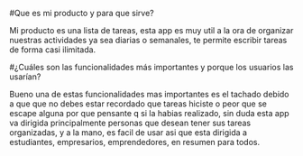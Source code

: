 #Que es mi producto y para que sirve?

Mi producto es una lista de tareas, esta app es muy util a la ora de organizar nuestras actividades ya sea diarias o semanales, te permite escribir tareas de forma casi ilimitada.

#¿Cuáles son las funcionalidades más importantes y porque los usuarios las usarían?

Bueno una de estas funcionalidades mas importantes es el tachado debido a que que no debes estar recordado que tareas hiciste o peor que se escape alguna por que pensante q si la habias realizado, sin duda esta app va dirigida principalmente personas que desean tener sus tareas organizadas, y a la mano, es facil de usar asi que esta dirigida a estudiantes, empresarios, emprendedores, en resumen para todos.
